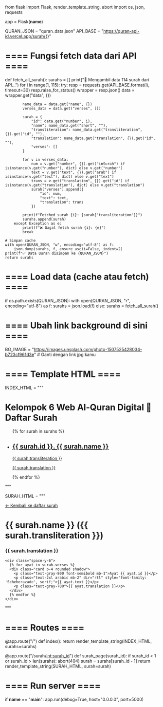 from flask import Flask, render_template_string, abort
import os, json, requests

app = Flask(__name__)

QURAN_JSON = "quran_data.json"
API_BASE = "https://quran-api-id.vercel.app/surah/{}"

# ==== Fungsi fetch data dari API ====
def fetch_all_surah():
    surahs = []
    print("🚀 Mengambil data 114 surah dari API...")
    for i in range(1, 115):
        try:
            resp = requests.get(API_BASE.format(i), timeout=30)
            resp.raise_for_status()
            wrapper = resp.json()
            data = wrapper.get("data", {})

            name_data = data.get("name", {})
            verses_data = data.get("verses", [])

            surah = {
                "id": data.get("number", i),
                "name": name_data.get("short", ""),
                "transliteration": name_data.get("transliteration", {}).get("id", ""),
                "translation": name_data.get("translation", {}).get("id", ""),
                "verses": []
            }

            for v in verses_data:
                num = v.get("number", {}).get("inSurah") if isinstance(v.get("number"), dict) else v.get("number")
                text = v.get("text", {}).get("arab") if isinstance(v.get("text"), dict) else v.get("text")
                trans = v.get("translation", {}).get("id") if isinstance(v.get("translation"), dict) else v.get("translation")
                surah["verses"].append({
                    "id": num,
                    "text": text,
                    "translation": trans
                })

            print(f"Fetched surah {i}: {surah['transliteration']}")
            surahs.append(surah)
        except Exception as e:
            print(f"❌ Gagal fetch surah {i}: {e}")
            break

    # Simpan cache
    with open(QURAN_JSON, "w", encoding="utf-8") as f:
        json.dump(surahs, f, ensure_ascii=False, indent=2)
    print(f"✅ Data Quran disimpan ke {QURAN_JSON}")
    return surahs

# ==== Load data (cache atau fetch) ====
if os.path.exists(QURAN_JSON):
    with open(QURAN_JSON, "r", encoding="utf-8") as f:
        surahs = json.load(f)
else:
    surahs = fetch_all_surah()

# ==== Ubah link background di sini ====
BG_IMAGE = "https://images.unsplash.com/photo-1507525428034-b723cf961d3e"  # Ganti dengan link jpg kamu

# ==== Template HTML ====
INDEX_HTML = """
<!DOCTYPE html>
<html lang="id">
<head>
  <meta charset="UTF-8">
  <title>Kelompok 6 Al-Quran Digital</title>
  <script src="https://cdn.tailwindcss.com"></script>
  <style>
    body {
      background-image: url('https://images.unsplash.com/photo-1507525428034-b723cf961d3e');
      background-size: cover;
      background-attachment: fixed;
    }
    .card {
      backdrop-filter: blur(8px);
      background-color: rgba(255, 255, 255, 0.75);
    }
  </style>
</head>
<body class="min-h-screen text-gray-800">
  <div class="container mx-auto p-6">
    <h1 class="text-4xl font-bold mb-6 text-center text-blue-900">
    Kelompok 6 Web Al-Quran Digital 📖 Daftar Surah</h1>
    <ul class="grid grid-cols-1 md:grid-cols-2 lg:grid-cols-3 gap-4">
      {% for surah in surahs %}
      <li>
        <a href="/surah/{{ surah.id }}" class="card block p-4 rounded shadow hover:shadow-lg transition duration-300">
          <h2 class="text-xl font-bold text-blue-800">{{ surah.id }}. {{ surah.name }}</h2>
          <p class="text-gray-700">{{ surah.transliteration }}</p>
          <p class="text-gray-600">{{ surah.translation }}</p>
        </a>
      </li>
      {% endfor %}
    </ul>
  </div>
</body>
</html>
"""

SURAH_HTML = """
<!DOCTYPE html>
<html lang="id">
<head>
  <meta charset="UTF-8">
  <title>{{ surah.transliteration }}</title>
  <script src="https://cdn.tailwindcss.com"></script>
  <style>
    body {
      background-image: url('https://images.unsplash.com/photo-1507525428034-b723cf961d3e');
      background-size: cover;
      background-attachment: fixed;
    }
    .card {
      backdrop-filter: blur(8px);
      background-color: rgba(255, 255, 255, 0.75);
    }
  </style>
</head>
<body class="min-h-screen text-gray-800">
  <div class="container mx-auto p-6">
    <a href="/" class="text-blue-800 hover:underline mb-4 inline-block">← Kembali ke daftar surah</a>
    <h1 class="text-3xl font-bold mb-2">{{ surah.name }} ({{ surah.transliteration }})</h1>
    <h3 class="text-lg text-gray-700 mb-6">{{ surah.translation }}</h3>

    <div class="space-y-6">
      {% for ayat in surah.verses %}
      <div class="card p-4 rounded shadow">
        <p class="text-gray-800 font-semibold mb-1">Ayat {{ ayat.id }}</p>
        <p class="text-2xl arabic mb-2" dir="rtl" style="font-family: 'Scheherazade', serif;">{{ ayat.text }}</p>
        <p class="text-gray-700">{{ ayat.translation }}</p>
      </div>
      {% endfor %}
    </div>
  </div>
</body>
</html>
"""

# ==== Routes ====
@app.route("/")
def index():
    return render_template_string(INDEX_HTML, surahs=surahs)

@app.route("/surah/<int:surah_id>")
def surah_page(surah_id):
    if surah_id < 1 or surah_id > len(surahs):
        abort(404)
    surah = surahs[surah_id - 1]
    return render_template_string(SURAH_HTML, surah=surah)

# ==== Run server ====
if __name__ == "__main__":
    app.run(debug=True, host="0.0.0.0", port=5000) 
